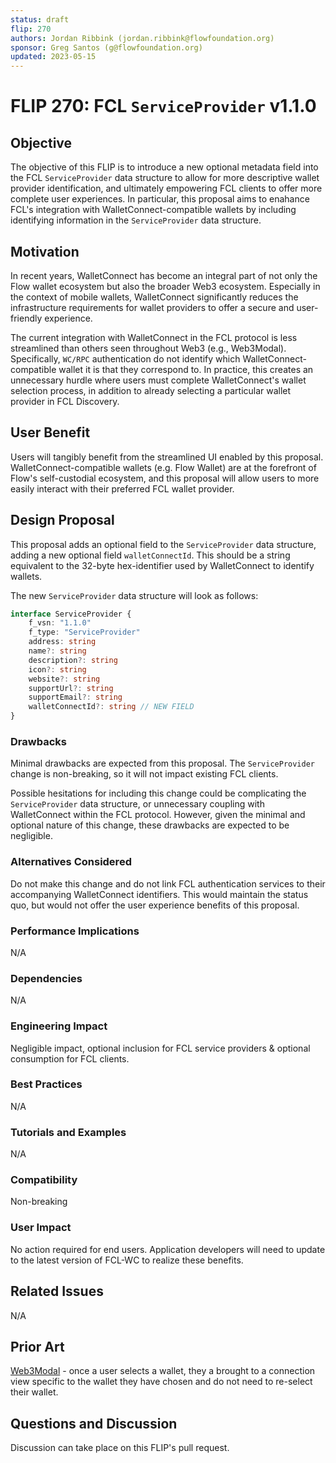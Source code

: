 ```yaml
---
status: draft 
flip: 270
authors: Jordan Ribbink (jordan.ribbink@flowfoundation.org)
sponsor: Greg Santos (g@flowfoundation.org)
updated: 2023-05-15 
---
```


# FLIP 270: FCL `ServiceProvider` v1.1.0

## Objective

The objective of this FLIP is to introduce a new optional metadata field into the FCL `ServiceProvider` data structure to allow for more descriptive wallet provider identification, and ultimately empowering FCL clients to offer more complete user experiences.  In particular, this proposal aims to enahance FCL's integration with WalletConnect-compatible wallets by including identifying information in the `ServiceProvider` data structure.

## Motivation

In recent years, WalletConnect has become an integral part of not only the Flow wallet ecosystem but also the broader Web3 ecosystem. Especially in the context of mobile wallets, WalletConnect significantly reduces the infrastructure requirements for wallet providers to offer a secure and user-friendly experience.

The current integration with WalletConnect in the FCL protocol is less streamlined than others seen throughout Web3 (e.g., Web3Modal). Specifically, `WC/RPC` authentication do not identify which WalletConnect-compatible wallet it is that they correspond to. In practice, this creates an unnecessary hurdle where users must complete WalletConnect's wallet selection process, in addition to already selecting a particular wallet provider in FCL Discovery.

## User Benefit

Users will tangibly benefit from the streamlined UI enabled by this proposal.  WalletConnect-compatible wallets (e.g. Flow Wallet) are at the forefront of Flow's self-custodial ecosystem, and this proposal will allow users to more easily interact with their preferred FCL wallet provider.

## Design Proposal

This proposal adds an optional field to the `ServiceProvider` data structure, adding a new optional field `walletConnectId`.  This should be a string equivalent to the 32-byte hex-identifier used by WalletConnect to identify wallets.

The new `ServiceProvider` data structure will look as follows:

```typescript
interface ServiceProvider {
    f_vsn: "1.1.0"
    f_type: "ServiceProvider"
    address: string
    name?: string
    description?: string
    icon?: string
    website?: string
    supportUrl?: string
    supportEmail?: string
    walletConnectId?: string // NEW FIELD
}
```

### Drawbacks

Minimal drawbacks are expected from this proposal.  The `ServiceProvider` change is non-breaking, so it will not impact existing FCL clients.

Possible hesitations for including this change could be complicating the `ServiceProvider` data structure, or unnecessary coupling with WalletConnect within the FCL protocol. However, given the minimal and optional nature of this change, these drawbacks are expected to be negligible.

### Alternatives Considered

Do not make this change and do not link FCL authentication services to their accompanying WalletConnect identifiers.  This would maintain the status quo, but would not offer the user experience benefits of this proposal.

### Performance Implications

N/A

### Dependencies

N/A

### Engineering Impact

Negligible impact, optional inclusion for FCL service providers & optional consumption for FCL clients. 

### Best Practices

N/A

### Tutorials and Examples

N/A

### Compatibility

Non-breaking

### User Impact

No action required for end users.  Application developers will need to update to the latest version of FCL-WC to realize these benefits.

## Related Issues

N/A

## Prior Art

[Web3Modal](https://web3modal.com/) - once a user selects a wallet, they a brought to a connection view specific to the wallet they have chosen and do not need to re-select their wallet.

## Questions and Discussion

Discussion can take place on this FLIP's pull request.
